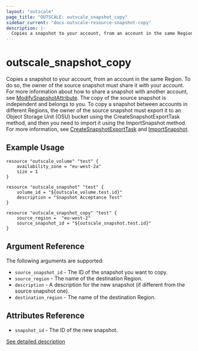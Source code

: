 ```yaml
---
layout: "outscale"
page_title: "OUTSCALE: outscale_snapshot_copy"
sidebar_current: "docs-outscale-resource-snapshot-copy"
description: |-
  Copies a snapshot to your account, from an account in the same Region.
---
```


# outscale_snapshot_copy

Copies a snapshot to your account, from an account in the same Region.
To do so, the owner of the source snapshot must share it with your account. For more information about how to share a snapshot with another account, see [ModifySnapshotAttribute](http://docs.outscale.com/api_fcu/operations/Action_ModifySnapshotAttribute_post.html#_api_fcu_modifysnapshotattribute_post).
The copy of the source snapshot is independent and belongs to you.
To copy a snapshot between accounts in different Regions, the owner of the source snapshot must export it to an Object Storage Unit (OSU) bucket using the CreateSnapshotExportTask method, and then you need to import it using the ImportSnapshot method. For more information, see [CreateSnapshotExportTask](http://docs.outscale.com/api_fcu/operations/Action_CreateSnapshotExportTask_post.html#_api_fcu-action_createsnapshotexporttask_post) and [ImportSnapshot](http://docs.outscale.com/api_fcu/operations/Action_ImportSnapshot_post.html#_api_fcu_importsnapshot_post).  

## Example Usage

```hcl
resource "outscale_volume" "test" {
    availability_zone = "eu-west-2a"
    size = 1
}

resource "outscale_snapshot" "test" {
    volume_id = "${outscale_volume.test.id}"
    description = "Snapshot Acceptance Test"
}

resource "outscale_snapshot_copy" "test" {
    source_region =  "eu-west-2"
    source_snapshot_id = "${outscale_snapshot.test.id}"
}
```

## Argument Reference

The following arguments are supported:

* `source_snapshot_id` - The ID of the snapshot you want to copy.
* `source_region` - The name of the destination Region.
* `description` - A description for the new snapshot (if different from the source snapshot one).
* `destination_region` - The name of the destination Region.

## Attributes Reference

* `snapshot_id` - The ID of the new snapshot.

[See detailed description](http://docs.outscale.com/api_fcu/operations/Action_CopySnapshot_get.html#_api_fcu-action_copysnapshot_get)
